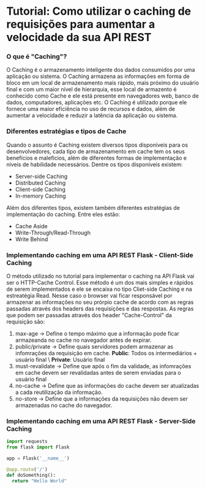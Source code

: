 # Tutorial: Como utilizar o caching de requisições para aumentar a velocidade da sua API REST

### O que é "Caching"? 
O Caching é o armazenamento inteligente dos dados consumidos por uma aplicação ou sistema. O Caching armazena as informações em forma de bloco em um local de armazenamento mais rápido, mais próximo do usuário final e com um maior nível de hierarquia, esse local de armazento é conhecido como Cache e ele está presente em navegadores web, banco de dados, computadores, aplicações etc.
O Caching é utilizado porque ele fornece uma maior eficiência no uso de recursos e dados, além de aumentar a velocidade e reduzir a latência da aplicação ou sistema. 

### Diferentes estratégias e tipos de Cache
Quando o assunto é Caching existem diversos tipos disponíveis para os desenvolvedores, cada tipo de armazenamento em cache tem os seus benefícios e malefícios, além de diferentes formas de implementação e níveis de habilidade necessários. Dentre os tipos disponíveis existem:

- Server-side Caching
- Distributed Caching
- Client-side Caching
- In-memory Caching

Além dos diferentes tipos, existem também diferentes estratégias de implementação do caching. Entre eles estão:

- Cache Aside
- Write-Through/Read-Through
- Write Behind

### Implementando caching em uma API REST Flask - Client-Side Caching
O método utilizado no tutorial para implementar o caching na API Flask vai ser o HTTP-Cache Control. Esse método é um dos mais simples e rápidos de serem implementados e ele se encaixa no tipo Cliet-side Caching e na estreatégia Read. Nesse caso o browser vai ficar responsável por armazenar as informações no seu prórpio cache de acordo com as regras passadas através dos headers das requisições e das respostas. As regras que podem ser passadas através dos header "Cache-Control" da requisição são:

1. max-age -> Define o tempo máximo que a informação pode ficar armazeanda no cache no navegador antes de expirar.
2. public/private -> Define quais servidores podem armazenar as infomrações da requisição em cache. **Public**: Todos os intermediários + usuário final \ **Private**: Usuário final
3. must-revalidate -> Define que após o fim da validade, as infomrações em cache devem ser revalidadas antes de serem enviadas para o usuário final
4. no-cache -> Define que as informações do cache devem ser atualizadas a cada reutilização da informação.
5. no-store -> Define que a informações da requisições não devem ser armazenadas no cache do navegador.

### Implementando caching em uma API REST Flask - Server-Side Caching

```Python
import requests
from flask import Flask

app = Flask('__name__')

@app.route('/')
def doSomething():
  return "Hello World"
```
